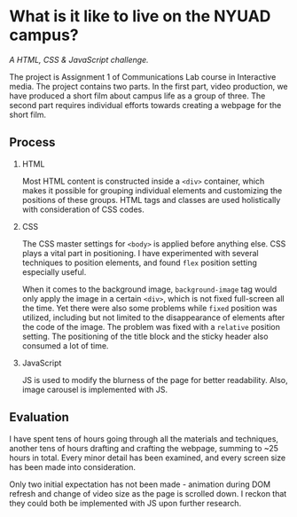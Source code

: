 # What is it like to live on the NYUAD campus?

*A HTML, CSS & JavaScript challenge.*

The project is Assignment 1 of Communications Lab course in Interactive media. The project contains two parts. In the first part, video production, we have produced a short film about campus life as a group of three. The second part requires individual efforts towards creating a webpage for the short film.

## Process

1. HTML
   
   Most HTML content is constructed inside a `<div>` container, which makes it possible for grouping individual elements and customizing the positions of these groups. HTML tags and classes are used holistically with consideration of CSS codes.

2. CSS
   
   The CSS master settings for `<body>` is applied before anything else. CSS plays a vital part in positioning. I have experimented with several techniques to position elements, and found `flex` position setting especially useful.
   
   When it comes to the background image, `background-image` tag would only apply the image in a certain `<div>`, which is not fixed full-screen all the time. Yet there were also some problems while `fixed` position was utilized, including but not limited to the disappearance of elements after the code of the image.  The problem was fixed with a `relative` position setting. The positioning of the title block and the sticky header also consumed a lot of time.
   
3. JavaScript
   
   JS is used to modify the blurness of the page for better readability. Also, image carousel is implemented with JS.
   

## Evaluation

I have spent tens of hours going through all the materials and techniques, another tens of hours drafting and crafting the webpage, summing to ~25 hours in total. Every minor detail has been examined, and every screen size has been made into consideration.

Only two initial expectation has not been made - animation during DOM refresh and change of video size as the page is scrolled down. I reckon that they could both be implemented with JS upon further research.

